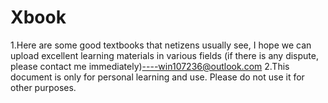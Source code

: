 # Xbook
1.Here are some good textbooks that netizens usually see, I hope we can upload excellent learning materials in various fields (if there is any dispute, please contact me immediately)----win107236@outlook.com 
2.This document is only for personal learning and use. Please do not use it for other purposes.
